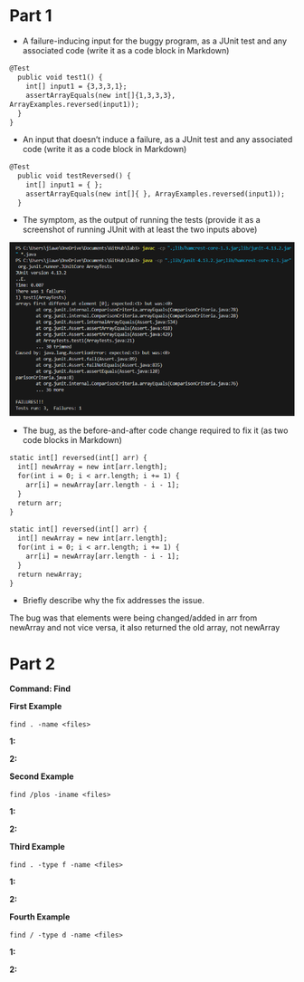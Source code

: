 Part 1
=========


* A failure-inducing input for the buggy program, as a JUnit test and any associated code (write it as a code block in Markdown)


```
@Test
  public void test1() {
    int[] input1 = {3,3,3,1};
    assertArrayEquals(new int[]{1,3,3,3}, ArrayExamples.reversed(input1));
  }
}
```


* An input that doesn’t induce a failure, as a JUnit test and any associated code (write it as a code block in Markdown)


```
@Test
  public void testReversed() {
    int[] input1 = { };
    assertArrayEquals(new int[]{ }, ArrayExamples.reversed(input1));
  }
```


* The symptom, as the output of running the tests (provide it as a screenshot of running JUnit with at least the two inputs above)


![Image](Output.png)


* The bug, as the before-and-after code change required to fix it (as two code blocks in Markdown)


```
static int[] reversed(int[] arr) {
  int[] newArray = new int[arr.length];
  for(int i = 0; i < arr.length; i += 1) {
    arr[i] = newArray[arr.length - i - 1];
  }
  return arr;
}
```


```
static int[] reversed(int[] arr) {
  int[] newArray = new int[arr.length];
  for(int i = 0; i < arr.length; i += 1) {
    arr[i] = newArray[arr.length - i - 1];
  }
  return newArray;
}
```


* Briefly describe why the fix addresses the issue.


The bug was that elements were being changed/added in arr from newArray and not vice versa, it also returned the old array, not newArray


Part 2
=========


**Command: Find** 


**First Example**


`find . -name <files>`


**1:**





**2:**





**Second Example**


`find /plos -iname <files>`


**1:**





**2:**





**Third Example**


`find . -type f -name <files>`


**1:**





**2:**





**Fourth Example**


`find / -type d -name <files>`


**1:**





**2:**




